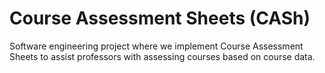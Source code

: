 # Course Assessment Sheets (CASh)

Software engineering project where we implement Course Assessment Sheets to assist professors with assessing courses based on course data.

